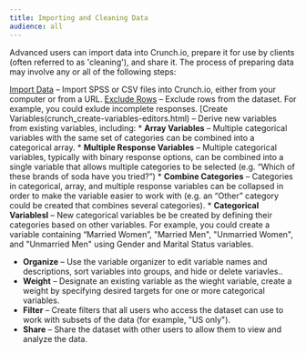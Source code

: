```yaml
---
title: Importing and Cleaning Data
audience: all
---
```


Advanced users can import data into Crunch.io, prepare it for use by clients (often referred to as 'cleaning'), and share it. The process of preparing data may involve any or all of the following steps:

[Import Data](crunch_importing-data.html) – Import SPSS or CSV files into Crunch.io, either from your computer or from a URL. 
[Exclude Rows](crunch_creating-exclusions.html) – Exclude rows from the dataset. For example, you could exlude incomplete responses.
[Create Variables(crunch_create-variables-editors.html) – Derive new variables from existing variables, including: 
    * **Array Variables** – Multiple categorical variables with the same set of categories can be combined into a categorical array.
    * **Multiple Response Variables** – Multiple categorical variables, typically with binary response options, can be combined into a single variable that allows multiple categories to be selected (e.g. “Which of these brands of soda have you tried?”)
    * **Combine Categories** – Categories in categorical, array, and multiple response variables can be collapsed in order to make the variable easier to work with (e.g. an “Other” category could be created that combines several categories).
    * **Categorical Variablesl** – New categorical variables be be created by defining their categories based on other variables. For example, you could create a variable containing “Married Women”, "Married Men", "Unmarried Women", and "Unmarried Men" using Gender and Marital Status variables.
  * **Organize** – Use the variable organizer to edit variable names and descriptions, sort variables into groups, and hide or delete variavles..
  * **Weight** – Designate an existing variable as the wieght variable, create a weight by specifying desired targets for one or more categorical variables.
  * **Filter** – Create filters that all users who access the dataset can use to work with subsets of the data (for example, "US only"). 
  * **Share** – Share the dataset with other users to allow them to view and analyze the data.  



